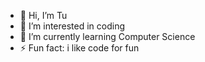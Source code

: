 - 👋 Hi, I’m Tu
- 👀 I’m interested in coding
- 🌱 I’m currently learning Computer Science
- ⚡ Fun fact: i like code for fun

<!---
thanhtu-nguyen/thanhtu-nguyen is a ✨ special ✨ repository because its `README.md` (this file) appears on your GitHub profile.
You can click the Preview link to take a look at your changes.
--->
